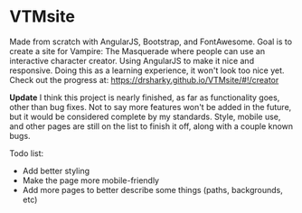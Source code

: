 # VTMsite

Made from scratch with AngularJS, Bootstrap, and FontAwesome.
Goal is to create a site for Vampire: The Masquerade where people can use an interactive character creator.
Using AngularJS to make it nice and responsive.
Doing this as a learning experience, it won't look too nice yet.
Check out the progress at: https://drsharky.github.io/VTMsite/#!/creator

**Update** I think this project is nearly finished, as far as functionality goes, other than bug fixes.
Not to say more features won't be added in the future, but it would be considered complete by my standards.
Style, mobile use, and other pages are still on the list to finish it off, along with a couple known bugs.

Todo list:
* Add better styling
* Make the page more mobile-friendly
* Add more pages to better describe some things (paths, backgrounds, etc)
